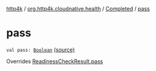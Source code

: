 [http4k](../../index.md) / [org.http4k.cloudnative.health](../index.md) / [Completed](index.md) / [pass](./pass.md)

# pass

`val pass: `[`Boolean`](https://kotlinlang.org/api/latest/jvm/stdlib/kotlin/-boolean/index.html) [(source)](https://github.com/http4k/http4k/blob/master/http4k-cloudnative/src/main/kotlin/org/http4k/cloudnative/health/ReadinessCheckResult.kt#L24)

Overrides [ReadinessCheckResult.pass](../-readiness-check-result/pass.md)

